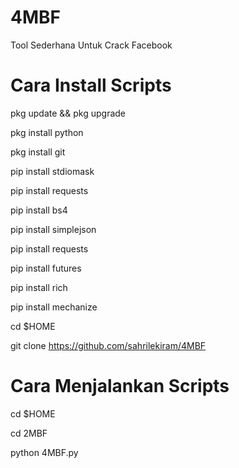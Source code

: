 # 4MBF
Tool Sederhana Untuk Crack Facebook

# Cara Install Scripts

pkg update && pkg upgrade

pkg install python

pkg install git

pip install stdiomask

pip install requests

pip install bs4

pip install simplejson

pip install requests

pip install futures

pip install rich

pip install mechanize

cd $HOME

git clone https://github.com/sahrilekiram/4MBF


# Cara Menjalankan Scripts

cd $HOME

cd 2MBF

python 4MBF.py

